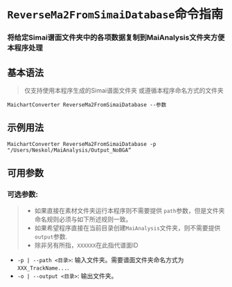 # `ReverseMa2FromSimaiDatabase`命令指南

### 将给定Simai谱面文件夹中的各项数据复制到MaiAnalysis文件夹方便本程序处理

## 基本语法
> 仅支持使用本程序生成的Simai谱面文件夹 或遵循本程序命名方式的文件夹

    MaichartConverter ReverseMa2FromSimaiDatabase --参数

## 示例用法

    MaichartConverter ReverseMa2FromSimaiDatabase -p "/Users/Neskol/MaiAnalysis/Output_NoBGA“

## 可用参数

### 可选参数:

> - 如果直接在素材文件夹运行本程序则不需要提供 `path`参数，但是文件夹命名规则必须与如下所述规则一致。
> - 如果希望程序直接在当前目录创建`MaiAnalysis`文件夹，则不需要提供`output`参数.
> - 除非另有所指，`XXXXXX`在此指代谱面ID

- `-p | --path <目录>`: 输入文件夹。需要谱面文件夹命名方式为`XXX_TrackName...`.
- `-o | --output <目录>`: 输出文件夹。
